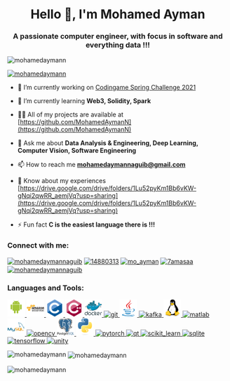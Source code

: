 
<!--
**MohamedAymanN/MohamedAymanN** is a ✨ _special_ ✨ repository because its `README.md` (this file) appears on your GitHub profile.

Here are some ideas to get you started:

- 🔭 I’m currently working on ...
- 🌱 I’m currently learning ...
- 👯 I’m looking to collaborate on ...
- 🤔 I’m looking for help with ...
- 💬 Ask me about ...
- 📫 How to reach me: ...
- 😄 Pronouns: ...
- ⚡ Fun fact: ...
-->

<h1 align="center">Hello 👋, I'm Mohamed Ayman</h1>
<h3 align="center">A passionate computer engineer, with focus in software and everything data !!!</h3>

<p align="left"> <img src="https://komarev.com/ghpvc/?username=mohamedaymann&label=Profile%20views&color=0e75b6&style=flat" alt="mohamedaymann" /> </p>

<p align="left"> <a href="https://github.com/ryo-ma/github-profile-trophy"><img src="https://github-profile-trophy.vercel.app/?username=mohamedaymann" alt="mohamedaymann" /></a> </p>

- 🔭 I’m currently working on [Codingame Spring Challenge 2021](https://github.com/MohamedAymanN/Codin-Game)

- 🌱 I’m currently learning **Web3, Solidity, Spark**

- 👨‍💻 All of my projects are available at [https://github.com/MohamedAymanN](https://github.com/MohamedAymanN)

- 💬 Ask me about **Data Analysis & Engineering, Deep Learning, Computer Vision, Software Engineering**

- 📫 How to reach me **mohamedaymannaguib@gmail.com**

- 📄 Know about my experiences [https://drive.google.com/drive/folders/1Lu52pyKm1Bb6vKW-gNqi2qwRR_aemjVq?usp=sharing](https://drive.google.com/drive/folders/1Lu52pyKm1Bb6vKW-gNqi2qwRR_aemjVq?usp=sharing)

- ⚡ Fun fact **C is the easiest language there is !!!**

<h3 align="left">Connect with me:</h3>
<p align="left">
<a href="https://linkedin.com/in/mohamedaymannaguib" target="blank"><img align="center" src="https://raw.githubusercontent.com/rahuldkjain/github-profile-readme-generator/neutral-icons/src/images/icons/Social/linked-in-alt.svg" alt="mohamedaymannaguib" height="30" width="40" /></a>
<a href="https://stackoverflow.com/users/14880313" target="blank"><img align="center" src="https://raw.githubusercontent.com/rahuldkjain/github-profile-readme-generator/neutral-icons/src/images/icons/Social/stack-overflow.svg" alt="14880313" height="30" width="40" /></a>
<a href="https://www.hackerrank.com/mo_ayman" target="blank"><img align="center" src="https://raw.githubusercontent.com/rahuldkjain/github-profile-readme-generator/neutral-icons/src/images/icons/Social/hackerrank.svg" alt="mo_ayman" height="30" width="40" /></a>
<a href="https://codeforces.com/profile/7amasa" target="blank"><img align="center" src="https://cdn.jsdelivr.net/npm/simple-icons@3.0.1/icons/codeforces.svg" alt="7amasaa" height="30" width="40" /></a>
<a href="https://www.leetcode.com/mohamedaymannaguib" target="blank"><img align="center" src="https://raw.githubusercontent.com/rahuldkjain/github-profile-readme-generator/neutral-icons/src/images/icons/Social/leet-code.svg" alt="mohamedaymannaguib" height="30" width="40" /></a>
</p>

<h3 align="left">Languages and Tools:</h3>
<p align="left"> <a href="https://developer.android.com" target="_blank"> <img src="https://raw.githubusercontent.com/devicons/devicon/master/icons/android/android-original-wordmark.svg" alt="android" width="40" height="40"/> </a> <a href="https://aws.amazon.com" target="_blank"> <img src="https://raw.githubusercontent.com/devicons/devicon/master/icons/amazonwebservices/amazonwebservices-original-wordmark.svg" alt="aws" width="40" height="40"/> </a> <a href="https://www.cprogramming.com/" target="_blank"> <img src="https://raw.githubusercontent.com/devicons/devicon/master/icons/c/c-original.svg" alt="c" width="40" height="40"/> </a> <a href="https://www.w3schools.com/cpp/" target="_blank"> <img src="https://raw.githubusercontent.com/devicons/devicon/master/icons/cplusplus/cplusplus-original.svg" alt="cplusplus" width="40" height="40"/> </a> <a href="https://www.docker.com/" target="_blank"> <img src="https://raw.githubusercontent.com/devicons/devicon/master/icons/docker/docker-original-wordmark.svg" alt="docker" width="40" height="40"/> </a> <a href="https://git-scm.com/" target="_blank"> <img src="https://www.vectorlogo.zone/logos/git-scm/git-scm-icon.svg" alt="git" width="40" height="40"/> </a> <a href="https://www.java.com" target="_blank"> <img src="https://raw.githubusercontent.com/devicons/devicon/master/icons/java/java-original.svg" alt="java" width="40" height="40"/> </a> <a href="https://kafka.apache.org/" target="_blank"> <img src="https://www.vectorlogo.zone/logos/apache_kafka/apache_kafka-icon.svg" alt="kafka" width="40" height="40"/> </a> <a href="https://www.linux.org/" target="_blank"> <img src="https://raw.githubusercontent.com/devicons/devicon/master/icons/linux/linux-original.svg" alt="linux" width="40" height="40"/> </a> <a href="https://www.mathworks.com/" target="_blank"> <img src="https://raw.githubusercontent.com/simple-icons/simple-icons/master/icons/mathworks.svg" alt="matlab" width="40" height="40"/> </a> <a href="https://www.mysql.com/" target="_blank"> <img src="https://raw.githubusercontent.com/devicons/devicon/master/icons/mysql/mysql-original-wordmark.svg" alt="mysql" width="40" height="40"/> </a> <a href="https://opencv.org/" target="_blank"> <img src="https://www.vectorlogo.zone/logos/opencv/opencv-icon.svg" alt="opencv" width="40" height="40"/> </a> <a href="https://www.postgresql.org" target="_blank"> <img src="https://raw.githubusercontent.com/devicons/devicon/master/icons/postgresql/postgresql-original-wordmark.svg" alt="postgresql" width="40" height="40"/> </a> <a href="https://www.python.org" target="_blank"> <img src="https://raw.githubusercontent.com/devicons/devicon/master/icons/python/python-original.svg" alt="python" width="40" height="40"/> </a> <a href="https://pytorch.org/" target="_blank"> <img src="https://www.vectorlogo.zone/logos/pytorch/pytorch-icon.svg" alt="pytorch" width="40" height="40"/> </a> <a href="https://www.qt.io/" target="_blank"> <img src="https://upload.wikimedia.org/wikipedia/commons/0/0b/Qt_logo_2016.svg" alt="qt" width="40" height="40"/> </a> <a href="https://scikit-learn.org/" target="_blank"> <img src="https://upload.wikimedia.org/wikipedia/commons/0/05/Scikit_learn_logo_small.svg" alt="scikit_learn" width="40" height="40"/> </a> <a href="https://www.sqlite.org/" target="_blank"> <img src="https://www.vectorlogo.zone/logos/sqlite/sqlite-icon.svg" alt="sqlite" width="40" height="40"/> </a> <a href="https://www.tensorflow.org" target="_blank"> <img src="https://www.vectorlogo.zone/logos/tensorflow/tensorflow-icon.svg" alt="tensorflow" width="40" height="40"/> </a> <a href="https://unity.com/" target="_blank"> <img src="https://www.vectorlogo.zone/logos/unity3d/unity3d-icon.svg" alt="unity" width="40" height="40"/> </a> </p>

<p><img align="left" src="https://github-readme-stats.vercel.app/api/top-langs?username=mohamedaymann&show_icons=true&locale=en&layout=compact" alt="mohamedaymann" /></p>

<p>&nbsp;<img align="center" src="https://github-readme-stats.vercel.app/api?username=mohamedaymann&show_icons=true&locale=en" alt="mohamedaymann" /></p>

<p><img align="center" src="https://github-readme-streak-stats.herokuapp.com/?user=mohamedaymann&" alt="mohamedaymann" /></p>
